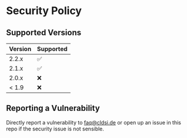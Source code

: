 # Security Policy

## Supported Versions

| Version | Supported          |
| ------- | ------------------ |
| 2.2.x   | :white_check_mark: |
| 2.1.x   | :white_check_mark: |
| 2.0.x   | :x:                |
| < 1.9   | :x:                |

## Reporting a Vulnerability

Directly report a vulnerability to faq@cldsi.de or open up an issue in this repo if the security issue is not sensible.
